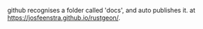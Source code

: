 github recognises a folder called 'docs', and auto publishes it. at https://josfeenstra.github.io/rustgeon/.